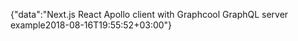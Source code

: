 {"data":"Next.js React Apollo client with Graphcool GraphQL server example2018-08-16T19:55:52+03:00"}
